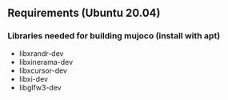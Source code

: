 ## Requirements (Ubuntu 20.04)
### Libraries needed for building mujoco (install with apt)
- libxrandr-dev
- libxinerama-dev
- libxcursor-dev
- libxi-dev
- libglfw3-dev